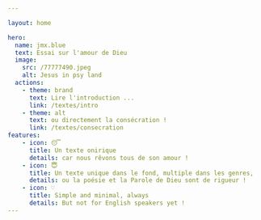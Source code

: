 ```yaml
---

layout: home

hero:
  name: jmx.blue
  text: Essai sur l'amour de Dieu
  image:
    src: /77777490.jpeg
    alt: Jesus in psy land
  actions:
    - theme: brand
      text: Lire l'introduction ...
      link: /textes/intro
    - theme: alt
      text: ou directement la consécration !
      link: /textes/consecration
features:
    - icon: 😴
      title: Un texte onirique
      details: car nous rêvons tous de son amour !
    - icon: 😇
      title: Un texte unique dans le fond, multiple dans les genres,
      details: ou la poésie et la Parole de Dieu sont de rigueur !
    - icon: ♡
      title: Simple and minimal, always
      details: But not for English speakers yet !
---
```


<style>
img {
    border-radius: 50%;
}
</style>
